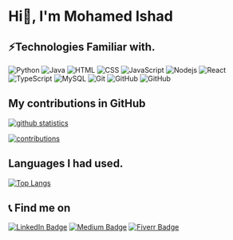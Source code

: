 # Hi👋, I'm Mohamed Ishad

## ⚡Technologies Familiar with.
![Python](https://img.shields.io/badge/-python-white?style=square&labelColor=000000&logo=python)
![Java](https://img.shields.io/badge/-java-white?style=square&labelColor=000000&logo=java)
![HTML](https://img.shields.io/badge/-html-white?style=square&labelColor=000000&logo=html5)
![CSS](https://img.shields.io/badge/-css-white?style=square&labelColor=000000&logo=css3)
![JavaScript](https://img.shields.io/badge/-JavaScript-white?style=square&labelColor=000000&logo=javascript)
![Nodejs](https://img.shields.io/badge/-Nodejs-white?style=square&labelColor=000000&logo=Node.js)
![React](https://img.shields.io/badge/-React-white?style=square&labelColor=000000&logo=react)
![TypeScript](https://img.shields.io/badge/-TypeScript-white?style=square&labelColor=000000&logo=typescript)
![MySQL](https://img.shields.io/badge/-MySQL-white?style=square&labelColor=000000&logo=mysql)
![Git](https://img.shields.io/badge/-Git-white?style=square&labelColor=000000&logo=git)
![GitHub](https://img.shields.io/badge/-GitHub-white?style=square&labelColor=000000&logo=github)
![GitHub](https://img.shields.io/badge/-Laravel-white?style=square&labelColor=000000&logo=laravel)
## My contributions in GitHub
[![github statistics](https://github-readme-stats.vercel.app/api?username=Ishad-M-I-M&include_all_commits=true&count_private=true&show_icons=true)](https://github-readme-stats.vercel.app/api?username=Ishad-M-I-M&include_all_commits=true&count_private=true&show_icons=true)

[![contributions](https://github-readme-streak-stats.herokuapp.com/?user=Ishad-M-I-M)](https://github-readme-streak-stats.herokuapp.com/?user=Ishad-M-I-M)


## Languages I had used.
[![Top Langs](https://github-readme-stats.vercel.app/api/top-langs/?username=Ishad-M-I-M&layout=compact&langs_count=8)](https://github-readme-stats.vercel.app/api/top-langs/?username=Ishad-M-I-M&layout=compact&langs_count=8)

## 📞 Find me on
[![LinkedIn Badge](https://img.shields.io/badge/-Mohamed%20Ishad-yellow?style=square&labelColor=000000&logo=LinkedIn)](https://www.linkedin.com/in/mohamed-ishad-532b28198)
[![Medium Badge](https://img.shields.io/badge/-@ishadijaz-green?style=square&labelColor=000000&logo=Medium)](https://medium.com/@ishadijaz)
[![Fiverr Badge](https://img.shields.io/badge/-mohamedishad-orange?style=square&labelColor=000000&logo=fiverr)](https://www.fiverr.com/mohamedishad)
